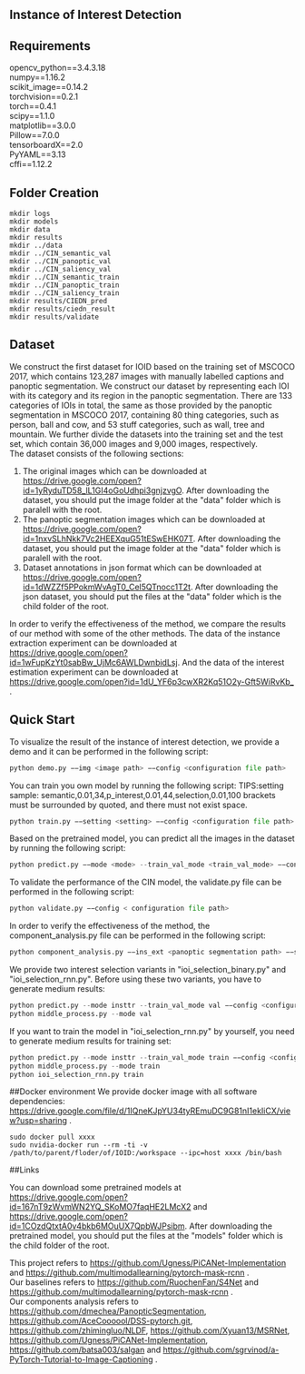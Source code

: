 ## Instance of Interest Detection

## Requirements
opencv_python==3.4.3.18  
numpy==1.16.2  
scikit_image==0.14.2  
torchvision==0.2.1  
torch==0.4.1  
scipy==1.1.0  
matplotlib==3.0.0  
Pillow==7.0.0    
tensorboardX==2.0  
PyYAML==3.13  
cffi==1.12.2  

## Folder Creation
```
mkdir logs
mkdir models
mkdir data
mkdir results
mkdir ../data
mkdir ../CIN_semantic_val
mkdir ../CIN_panoptic_val
mkdir ../CIN_saliency_val
mkdir ../CIN_semantic_train
mkdir ../CIN_panoptic_train
mkdir ../CIN_saliency_train
mkdir results/CIEDN_pred
mkdir results/ciedn_result
mkdir results/validate
```

## Dataset
We construct the first dataset for IOID based on the training set of MSCOCO 2017, which contains 123,287 images with manually labelled captions and panoptic segmentation. We construct our dataset by representing each IOI with its category and its region in the panoptic segmentation. There are 133 categories of IOIs in total, the same as those provided by the panoptic segmentation in MSCOCO 2017, containing 80 thing categories, such as person, ball and cow, and 53 stuff categories, such as wall, tree and mountain. We further divide the datasets into the training set and the test set, which contain 36,000 images and 9,000 images, respectively.  
The dataset consists of the following sections:
1. The original images which can be downloaded at https://drive.google.com/open?id=1yRyduTD58_lL1GI4oGoUdhpi3gnjzvgO. After downloading the dataset, you should put the image folder at the "data" folder which is paralell with the root.
2. The panoptic segmentation images which can be downloaded at https://drive.google.com/open?id=1nxvSLhNkk7Vc2HEEXquG51tESwEHK07T. After downloading the dataset, you should put the image folder at the "data" folder which is paralell with the root.
3. Dataset annotations in json format which can be downloaded at https://drive.google.com/open?id=1dWZZf5PPokmWvAgT0_Cel5QTnocc1T2t. After downloading the json dataset, you should put the files at the "data" folder which is the child folder of the root.

In order to verify the effectiveness of the method, we compare the results of our method with some of the other methods. The data of the instance extraction experiment can be downloaded at https://drive.google.com/open?id=1wFupKzYt0sabBw_UjMc6AWLDwnbidLsj. And the data of the interest estimation experiment can be downloaded at <https://drive.google.com/open?id=1dU_YF6p3cwXR2Kq51O2y-Gft5WiRvKb_> .



## Quick Start
To visualize the result of the instance of interest detection, we provide a demo and it can be performed in the following script:
```python
python demo.py −−img <image path> −−config <configuration file path>
```
You can train you own model by running the following script:
TIPS:setting sample: semantic,0.01,34,p_interest,0.01,44,selection,0.01,100
brackets must be surrounded by quoted, and there must not exist space.
```python
python train.py −−setting <setting> −−config <configuration file path>
```
Based on the pretrained model, you can predict all the images in the dataset by running the following script:
```python
python predict.py −−mode <mode> --train_val_mode <train_val_mode> −−config <configuration file path>
```
To validate the performance of the CIN model, the validate.py file can be performed in the following script:
```python
python validate.py −−config < configuration file path>
```
In order to verify the effectiveness of the method, the component_analysis.py file can be performed in the following script:
```python
python component_analysis.py −−ins_ext <panoptic segmentation path> −−sem_ext <semantic segmentation path> −−p_intr <interest estimation path> --selection_model <selection model> −−config <configuration file path>
```
We provide two interest selection variants in "ioi_selection_binary.py" and "ioi_selection_rnn.py". Before using these two variants, you have to generate medium results:
```python
python predict.py --mode insttr --train_val_mode val −−config <configuration file path>
python middle_process.py --mode val
```  
If you want to train the model in "ioi_selection_rnn.py" by yourself, you need to generate medium results for training set:
```python
python predict.py --mode insttr --train_val_mode train −−config <configuration file path>
python middle_process.py --mode train
python ioi_selection_rnn.py train
```

##Docker environment
We provide docker image with all software dependencies: https://drive.google.com/file/d/1IQneKJpYU34tyREmuDC9G81nI1ekIiCX/view?usp=sharing .
```
sudo docker pull xxxx
sudo nvidia-docker run --rm -ti -v /path/to/parent/floder/of/IOID:/workspace --ipc=host xxxx /bin/bash
```


##Links

You can download some pretrained models at https://drive.google.com/open?id=167nT9zWvmWN2YQ_SKoMO7faqHE2LMcX2 and https://drive.google.com/open?id=1COzdQtxtA0v4bkb6MOuUX7QpbWJPsibm. After downloading the pretrained model, you should put the files at the "models" folder which is the child folder of the root.

This project refers to https://github.com/Ugness/PiCANet-Implementation and https://github.com/multimodallearning/pytorch-mask-rcnn .  
Our baselines refers to https://github.com/RuochenFan/S4Net and https://github.com/multimodallearning/pytorch-mask-rcnn .  
Our components analysis refers to https://github.com/dmechea/PanopticSegmentation, https://github.com/AceCoooool/DSS-pytorch.git, https://github.com/zhimingluo/NLDF, https://github.com/Xyuan13/MSRNet, https://github.com/Ugness/PiCANet-Implementation, https://github.com/batsa003/salgan and https://github.com/sgrvinod/a-PyTorch-Tutorial-to-Image-Captioning .